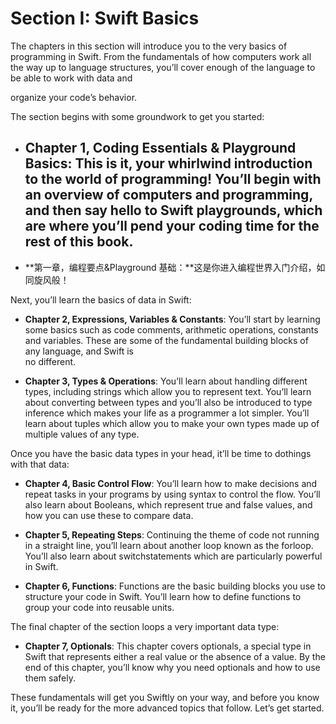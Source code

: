 # Section I: Swift Basics

The chapters in this section will introduce you to the very basics of programming in Swift. From the fundamentals of how computers work all the way up to language structures, you’ll cover enough of the language to be able to work with data and

organize your code’s behavior.

The section begins with some groundwork to get you started:

* **Chapter 1, Coding Essentials & Playground Basics**: This is it, your whirlwind introduction to the world of programming! You’ll begin with an overview of computers and programming, and then say hello to Swift playgrounds, which are where you’ll pend your coding time for the rest of this book.
  ---

* **第一章，编程要点&Playground 基础：**这是你进入编程世界入门介绍，如同旋风般！

Next, you’ll learn the basics of data in Swift:

* **Chapter 2, Expressions, Variables & Constants**: You’ll start by learning some basics such as code comments, arithmetic operations, constants and variables. These are some of the fundamental building blocks of any language, and Swift is  
  no different.

* **Chapter 3, Types & Operations**: You’ll learn about handling different types, including strings which allow you to represent text. You’ll learn about converting between types and you’ll also be introduced to type inference which makes your life as a programmer a lot simpler. You’ll learn about tuples which allow you to make your own types made up of multiple values of any type.

Once you have the basic data types in your head, it’ll be time to dothings with that data:

* **Chapter 4, Basic Control Flow**: You’ll learn how to make decisions and repeat tasks in your programs by using syntax to control the flow. You’ll also learn about Booleans, which represent true and false values, and how you can use these to compare data.

* **Chapter 5, Repeating Steps**: Continuing the theme of code not running in a straight line, you’ll learn about another loop known as the forloop. You’ll also learn about switchstatements which are particularly powerful in Swift.

* **Chapter 6, Functions**: Functions are the basic building blocks you use to structure your code in Swift. You’ll learn how to define functions to group your code into reusable units.

The final chapter of the section loops a very important data type:

* **Chapter 7, Optionals**: This chapter covers optionals, a special type in Swift that represents either a real value or the absence of a value. By the end of this chapter, you’ll know why you need optionals and how to use them safely.

These fundamentals will get you Swiftly on your way, and before you know it, you’ll be ready for the more advanced topics that follow. Let’s get started.

